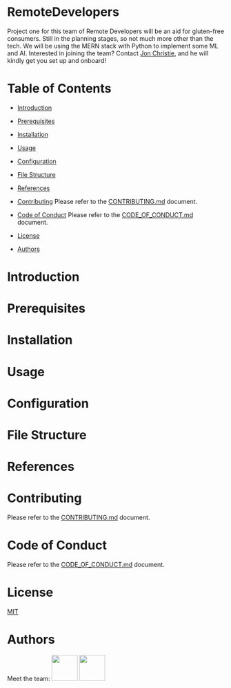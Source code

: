 # RemoteDevelopers

Project one for this team of Remote Developers will be an aid for gluten-free consumers. Still in the planning stages, so not much more other than the tech. We will be using the MERN stack with Python to implement some ML and AI. Interested in joining the team? Contact [Jon Christie](jonchristie.net), and he will kindly get you set up and onboard!

# Table of Contents

- [Introduction](#introduction)
   <!-- Explanation of the team, the project, and its purpose. -->

- [Prerequisites](#prerequisites)
   <!-- List of software, libraries, and dependencies required to run the project. -->

- [Installation](#installation)
   <!-- Step-by-step guide on how to install the project on a local machine. -->

- [Usage](#usage)
   <!-- Instructions on how to use the project, including code examples. -->

- [Configuration](#configuration)
   <!-- Explanation of any configuration files or settings required for the project. -->

- [File Structure](#file-structure)
   <!-- Overview of the project's directory structure and the purpose of each file. -->

- [References](#references)
   <!-- Links to any external resources, documentation, or related projects. -->

- [Contributing](#contributing)
  Please refer to the [CONTRIBUTING.md](https://raw.githubusercontent.com/mathcodes/RemoteDevelopers/main/CONTRIBUTING.md) document.

- [Code of Conduct](#code-of-conduct)
  Please refer to the [CODE_OF_CONDUCT.md](https://raw.githubusercontent.com/mathcodes/RemoteDevelopers/main/CODE_OF_CONDUCT.md) document.

- [License](#license)
   <!-- Information about the project's license and terms of use. -->

- [Authors](#authors)
    <!-- List of contributors and their contact information. -->

# Introduction

# Prerequisites

# Installation

# Usage

# Configuration

# File Structure

# References

# Contributing

Please refer to the [CONTRIBUTING.md](https://raw.githubusercontent.com/mathcodes/RemoteDevelopers/main/CONTRIBUTING.md) document.

# Code of Conduct

Please refer to the [CODE_OF_CONDUCT.md](https://raw.githubusercontent.com/mathcodes/RemoteDevelopers/main/CODE_OF_CONDUCT.md) document.

# License

[MIT](https://raw.githubusercontent.com/mathcodes/RemoteDevelopers/main/LICENSE)

# Authors

Meet the team:
<a href="https://github.com/mathcodes"><img src="https://avatars.githubusercontent.com/u/17928947?v=4" width="60px" /></a>
<a href="https://github.com/Thebigjoe10"><img src="https://avatars.githubusercontent.com/u/110489359?s=400&u=336b38cd500578f5071b90f0d2c832eb6d2a68d5&v=4" width="60px" /></a>
